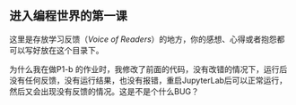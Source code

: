 ## 进入编程世界的第一课

这里是存放学习反馈（*Voice of Readers*）的地方，你的感想、心得或者抱怨都可以写好放在这个目录下。

为什么我在做P1-b 的作业时，我修改了前面的代码，没有改错的情况下，运行后没有任何反馈，没有运行结果，也没有报错，重启JupyterLab后可以正常运行，然后又会出现没有反馈的情况。这是不是个什么BUG？
